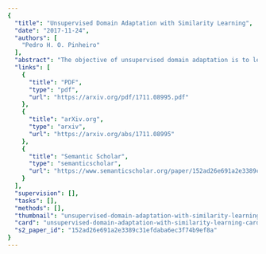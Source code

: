 ```yaml
---
{
  "title": "Unsupervised Domain Adaptation with Similarity Learning",
  "date": "2017-11-24",
  "authors": [
    "Pedro H. O. Pinheiro"
  ],
  "abstract": "The objective of unsupervised domain adaptation is to leverage features from a labeled source domain and learn a classifier for an unlabeled target domain, with a similar but different data distribution. Most deep learning approaches to domain adaptation consist of two steps: (i) learn features that preserve a low risk on labeled samples (source domain) and (ii) make the features from both domains to be as indistinguishable as possible, so that a classifier trained on the source can also be applied on the target domain. In general, the classifiers in step (i) consist of fully-connected layers applied directly on the indistinguishable features learned in (ii). In this paper, we propose a different way to do the classification, using similarity learning. The proposed method learns a pairwise similarity function in which classification can be performed by computing similarity between prototype representations of each category. The domain-invariant features and the categorical prototype representations are learned jointly and in an end-to-end fashion. At inference time, images from the target domain are compared to the prototypes and the label associated with the one that best matches the image is outputed. The approach is simple, scalable and effective. We show that our model achieves state-of-the-art performance in different unsupervised domain adaptation scenarios.",
  "links": [
    {
      "title": "PDF",
      "type": "pdf",
      "url": "https://arxiv.org/pdf/1711.08995.pdf"
    },
    {
      "title": "arXiv.org",
      "type": "arxiv",
      "url": "https://arxiv.org/abs/1711.08995"
    },
    {
      "title": "Semantic Scholar",
      "type": "semanticscholar",
      "url": "https://www.semanticscholar.org/paper/152ad26e691a2e3389c31efdaba6ec3f74b9ef8a"
    }
  ],
  "supervision": [],
  "tasks": [],
  "methods": [],
  "thumbnail": "unsupervised-domain-adaptation-with-similarity-learning-thumb.jpg",
  "card": "unsupervised-domain-adaptation-with-similarity-learning-card.jpg",
  "s2_paper_id": "152ad26e691a2e3389c31efdaba6ec3f74b9ef8a"
}
---
```



